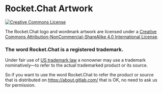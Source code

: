 # Rocket.Chat Artwork

[![Creative Commons License](https://i.creativecommons.org/l/by-nc-sa/4.0/88x31.png)](http://creativecommons.org/licenses/by-nc-sa/4.0/)

The Rocket.Chat logo and wordmark artwork are licensed under a <a rel="license" href="http://creativecommons.org/licenses/by-nc-sa/4.0/">Creative Commons Attribution-NonCommercial-ShareAlike 4.0 International License</a>.

### The word Rocket.Chat is a registered trademark.

Under fair use of [US trademark law](https://en.wikipedia.org/wiki/Fair_use_(U.S._trademark_law)) a nonowner may use a trademark nominatively—to refer to the actual trademarked product or its source.

So if you want to use the word Rocket.Chat to refer the product or source that is distributed on https://about.gitlab.com/ that is OK, no need to ask us for permission.

